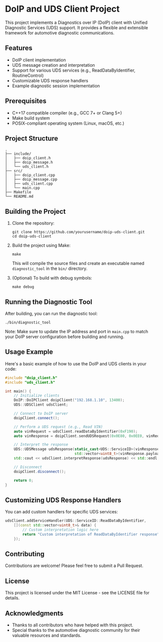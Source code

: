 # DoIP and UDS Client Project

This project implements a Diagnostics over IP (DoIP) client with Unified Diagnostic Services (UDS) support. It provides a flexible and extensible framework for automotive diagnostic communications.

## Features

- DoIP client implementation
- UDS message creation and interpretation
- Support for various UDS services (e.g., ReadDataByIdentifier, RoutineControl)
- Customizable UDS response handlers
- Example diagnostic session implementation

## Prerequisites

- C++17 compatible compiler (e.g., GCC 7+ or Clang 5+)
- Make build system
- POSIX-compliant operating system (Linux, macOS, etc.)

## Project Structure

```
.
├── include/
│   ├── doip_client.h
│   ├── doip_message.h
│   └── uds_client.h
├── src/
│   ├── doip_client.cpp
│   ├── doip_message.cpp
│   ├── uds_client.cpp
│   └── main.cpp
├── Makefile
└── README.md
```

## Building the Project

1. Clone the repository:
   ```
   git clone https://github.com/yourusername/doip-uds-client.git
   cd doip-uds-client
   ```

2. Build the project using Make:
   ```
   make
   ```

   This will compile the source files and create an executable named `diagnostic_tool` in the `bin/` directory.

3. (Optional) To build with debug symbols:
   ```
   make debug
   ```

## Running the Diagnostic Tool

After building, you can run the diagnostic tool:

```
./bin/diagnostic_tool
```

Note: Make sure to update the IP address and port in `main.cpp` to match your DoIP server configuration before building and running.

## Usage Example

Here's a basic example of how to use the DoIP and UDS clients in your code:

```cpp
#include "doip_client.h"
#include "uds_client.h"

int main() {
    // Initialize clients
    DoIP::DoIPClient doipClient("192.168.1.10", 13400);
    UDS::UDSClient udsClient;

    // Connect to DoIP server
    doipClient.connect();

    // Perform a UDS request (e.g., Read VIN)
    auto vinRequest = udsClient.readDataByIdentifier(0xF190);
    auto vinResponse = doipClient.sendUDSRequest(0x0E80, 0x0EE0, vinRequest.service, vinRequest.data);

    // Interpret the response
    UDS::UDSMessage udsResponse(static_cast<UDS::ServiceID>(vinResponse.payload[4]),
                                std::vector<uint8_t>(vinResponse.payload.begin() + 5, vinResponse.payload.end()));
    std::cout << udsClient.interpretResponse(udsResponse) << std::endl;

    // Disconnect
    doipClient.disconnect();

    return 0;
}
```

## Customizing UDS Response Handlers

You can add custom handlers for specific UDS services:

```cpp
udsClient.addServiceHandler(UDS::ServiceID::ReadDataByIdentifier,
    [](const std::vector<uint8_t>& data) {
        // Custom interpretation logic here
        return "Custom interpretation of ReadDataByIdentifier response";
    });
```

## Contributing

Contributions are welcome! Please feel free to submit a Pull Request.

## License

This project is licensed under the MIT License - see the LICENSE file for details.

## Acknowledgments

- Thanks to all contributors who have helped with this project.
- Special thanks to the automotive diagnostic community for their valuable resources and standards.
